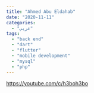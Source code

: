 ```yaml
---
title: "Ahmed Abu Eldahab"
date: "2020-11-11"
categories:
  - "عربي"
tags:
  - "back end"
  - "dart"
  - "flutter"
  - "mobile development"
  - "mysql"
  - "php"
---
```


https://youtube.com/c/h3boh3bo
